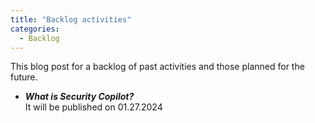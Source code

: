 ```yaml
---
title: "Backlog activities"
categories:
  - Backlog
---
```


This blog post for a backlog of past activities and those planned for the future.

- **_What is Security Copilot?_**<br>
It will be published on 01.27.2024

